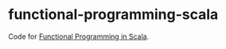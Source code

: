 # functional-programming-scala

Code for [Functional Programming in Scala](https://www.manning.com/books/functional-programming-in-scala-second-edition).
